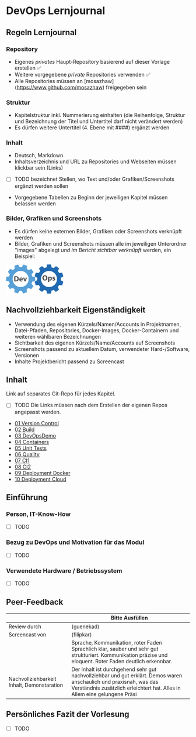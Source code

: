 # DevOps Lernjournal

## Regeln Lernjournal

### Repository
* Eigenes *privates* Haupt-Repository basierend auf dieser Vorlage erstellen ✅
* Weitere vorgegebene *private* Repositories verwenden ✅
* Alle Repositories müssen an [mosazhaw] (https://www.github.com/mosazhaw) freigegeben sein 

### Struktur
* Kapitelstruktur inkl. Nummerierung einhalten (die Reihenfolge, Struktur und Bezeichnung der Titel und Untertitel darf nicht verändert werden)
* Es dürfen weitere Untertitel (4. Ebene mit ####) ergänzt werden

### Inhalt
* Deutsch, Markdown
* Inhaltsverzeichnis und URL zu Repositories und Webseiten müssen klickbar sein (Links)
* [ ] TODO bezeichnet Stellen, wo Text und/oder Grafiken/Screenshots ergänzt werden sollen
* Vorgegebene Tabellen zu Beginn der jeweiligen Kapitel müssen belassen werden

### Bilder, Grafiken und Screenshots
* Es dürfen keine externen Bilder, Grafiken oder Screenshots verknüpft werden
* Bilder, Grafiken und Screenshots müssen alle im jeweiligen Unterordner "images" abgelegt *und im Bericht sichtbar verknüpft* werden, ein Beispiel:

<img src="images/devops.png" alt="DevOpsLogo" width="157" height="80">

## Nachvollziehbarkeit Eigenständigkeit

* Verwendung des eigenen Kürzels/Namen/Accounts in Projektnamen, Datei-Pfaden, Repositories, Docker-Images, Docker-Containern und weiteren wählbaren Bezeichnungen
* Sichtbarkeit des eigenen Kürzels/Name/Accounts auf Screenshots
* Screenshots passend zu aktuellem Datum, verwendeter Hard-/Software, Versionen
* Inhalte Projektbericht passend zu Screencast

## Inhalt

Link auf separates Git-Repo für jedes Kapitel. 
* [ ] TODO Die Links müssen nach dem Erstellen der eigenen Repos angepasst werden.

- [01 Version Control](https://github.com/devopszhaw/DevOps-01-Version-Control)
- [02 Build](https://github.com/devopszhaw/DevOps-02-Build)
- [03 DevOpsDemo](https://github.com/devopszhaw/DevOps-03-DevOpsDemo)
- [04 Containers](https://github.com/devopszhaw/DevOps-04-Containers)
- [05 Unit Tests](https://github.com/devopszhaw/DevOps-05-Unit-Tests)
- [06 Quality](https://github.com/devopszhaw/DevOps-06-Quality)
- [07 CI1](https://github.com/devopszhaw/DevOps-07-CI1)
- [08 CI2](https://github.com/devopszhaw/DevOps-08-CI2)
- [09 Deployment Docker](https://github.com/devopszhaw/DevOps-09-Deployment-Docker)
- [10 Deployment Cloud](https://github.com/devopszhaw/DevOps-10-Deployment-Cloud)

## Einführung

### Person, IT-Know-How

- [ ] TODO

### Bezug zu DevOps und Motivation für das Modul

- [ ] TODO

### Verwendete Hardware / Betriebssystem

- [ ] TODO

## Peer-Feedback
| | Bitte Ausfüllen |
| ------- | ------- |
| Review durch | (guenekad) |
| Screencast von | (filipkar) |
|  | Sprache, Kommunikation, roter Faden Sprachlich klar, sauber und sehr gut strukturiert. Kommunikation präzise und eloquent. Roter Faden deutlich erkennbar. |
| Nachvollziehbarkeit Inhalt, Demonstaration | Der Inhalt ist durchgehend sehr gut nachvollziehbar und gut erklärt. Demos waren anschaulich und praxisnah, was das Verständnis zusätzlich erleichtert hat. Alles in Allem eine gelungene Präsi |

## Persönliches Fazit der Vorlesung

- [ ] TODO

